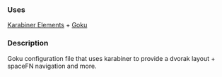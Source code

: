 ### Uses
[Karabiner Elements](https://karabiner-elements.pqrs.org) + [Goku](https://github.com/yqrashawn/GokuRakuJoudo)

### Description
Goku configuration file that uses karabiner to provide a dvorak layout + spaceFN navigation and more.